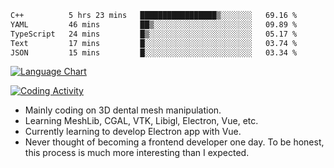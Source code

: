<!--START_SECTION:waka-->

```txt
C++          5 hrs 23 mins   █████████████████▒░░░░░░░   69.16 %
YAML         46 mins         ██▒░░░░░░░░░░░░░░░░░░░░░░   09.89 %
TypeScript   24 mins         █▒░░░░░░░░░░░░░░░░░░░░░░░   05.17 %
Text         17 mins         █░░░░░░░░░░░░░░░░░░░░░░░░   03.74 %
JSON         15 mins         █░░░░░░░░░░░░░░░░░░░░░░░░   03.34 %
```

<!--END_SECTION:waka-->

<!--START_SECTION:waka_lang_chart_svg-->
[![Language Chart](https://wakatime.com/share/@DYPro_MIKE/13ed6aa1-fa8f-42b5-8fa7-97c58e94375f.svg)](https://wakatime.com)
<!--END_SECTION:waka_lang_chart_svg-->

<!--START_SECTION:waka_coding_activity_svg-->
[![Coding Activity](https://wakatime.com/share/@DYPro_MIKE/2224f81a-edc4-46bb-b59e-25de5147ed15.svg)](https://wakatime.com)
<!--END_SECTION:waka_coding_activity_svg-->

<!--
**0x11111111/0x11111111** is a ✨ _special_ ✨ repository because its `README.md` (this file) appears on your GitHub profile.

Here are some ideas to get you started:

- 🔭 I’m currently working on ...
- 🌱 I’m currently learning ...
- 👯 I’m looking to collaborate on ...
- 🤔 I’m looking for help with ...
- 💬 Ask me about ...
- 📫 How to reach me: ...
- 😄 Pronouns: ...
- ⚡ Fun fact: ...
-->
- Mainly coding on 3D dental mesh manipulation.
- Learning MeshLib, CGAL, VTK, Libigl, Electron, Vue, etc.
- Currently learning to develop Electron app with Vue.
- Never thought of becoming a frontend developer one day. To be honest, this process is much more interesting than I expected.
